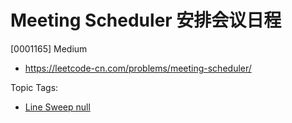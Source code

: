 # Meeting Scheduler 安排会议日程

[0001165] Medium

- https://leetcode-cn.com/problems/meeting-scheduler/

Topic Tags:

- [Line Sweep null](https://leetcode-cn.com/tag/line-sweep/)
